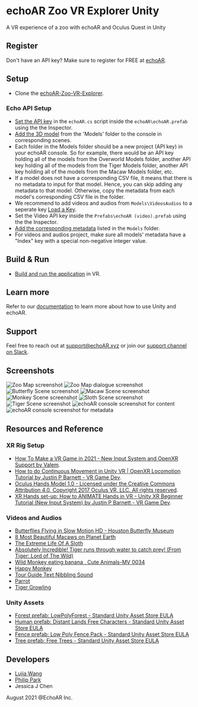 # echoAR Zoo VR Explorer Unity
A VR experience of a zoo with echoAR and Oculus Quest in Unity

## Register
Don't have an API key? Make sure to register for FREE at [echoAR](https://console.echoar.xyz/#/auth/register).

## Setup
* Clone the [echoAR-Zoo-VR-Explorer](https://github.com/echoARxyz/echoAR-VR-Zoo-Explorer-Unity).

### Echo API Setup
* [Set the API key](https://docs.echoar.xyz/unity/using-the-sdk) in the `echoAR.cs` script inside the `echoAR\echoAR.prefab` using the the Inspector.
* [Add the 3D model](https://docs.echoar.xyz/quickstart/add-a-3d-model) from the 'Models' folder to the console in corresponding scenes. 
* Each folder in the Models folder should be a new project (API key) in your echoAR console. So for example, there would be an API key holding all of the models from the Overworld Models folder, another API key holding all of the models from the Tiger Models folder, another API key holding all of the models from the Macaw Models folder, etc.
* If a model does not have a corresponding CSV file, it means that there is no metadata to input for that model. Hence, you can skip adding any metadata to that model. Otherwise, copy the metadata from each model's corresponding CSV file in the folder. 
* We recommend to add videos and audios from `Models\VideosAudios` to a seperate key [Load a Key](https://docs.echoar.xyz/web-console/load-a-key).
* Set the Video API key inside the `Prefabs\echoAR (video).prefab` using the the Inspector.
* [Add the corresponding metadata](https://docs.echoar.xyz/web-console/manage-pages/data-page/how-to-add-data#adding-metadata) listed in the `Models` folder.
* For videos and audios project, make sure all models' metadata have a "Index" key with a special non-negative integer value.

## Build & Run
* [Build and run the application](https://docs.echoar.xyz/unity/adding-ar-capabilities#4-build-and-run-the-ar-application) in VR.

## Learn more
Refer to our [documentation](https://docs.echoar.xyz/unity/) to learn more about how to use Unity and echoAR.

## Support
Feel free to reach out at [support@echoAR.xyz](mailto:support@echoAR.xyz) or join our [support channel on Slack](https://join.slack.com/t/echoar/shared_invite/enQtNTg4NjI5NjM3OTc1LWU1M2M2MTNlNTM3NGY1YTUxYmY3ZDNjNTc3YjA5M2QyNGZiOTgzMjVmZWZmZmFjNGJjYTcxZjhhNzk3YjNhNjE). 

## Screenshots
![Zoo Map screenshot](/Screenshots/ZooMap.png)
![Zoo Map dialogue screenshot](/Screenshots/Dialogue.png)
![Butterfly Scene screenshot](/Screenshots/butterfly.png)
![Macaw Scene screenshot](/Screenshots/macaw.png)
![Monkey Scene screenshot](/Screenshots/monkey.png)
![Sloth Scene screenshot](/Screenshots/sloth.png)
![Tiger Scene screenshot](/Screenshots/tiger.png)
![echoAR console screenshot for content](/Screenshots/model.png)
![echoAR console screenshot for metadata](/Screenshots/metadata.png)

## Resources and Reference
### XR Rig Setup
* [How To Make a VR Game in 2021 - New Input System and OpenXR Support by Valem](https://youtu.be/u6Rlr2021vw).
* [How to do Continuous Movement in Unity VR | OpenXR Locomotion Tutorial by Justin P Barnett - VR Game Dev](https://youtu.be/_Zrde_WTaiI).
* [Oculus Hands Model 1.0 - Licensed under the Creative Commons Attribution 4.0, Copyright 2017 Oculus VR, LLC. All rights reserved](https://developer.oculus.com/downloads/package/oculus-hand-models/).
* [XR Hands set-up: How to ANIMATE Hands in VR - Unity XR Beginner Tutorial (New Input System) by Justin P Barnett - VR Game Dev](https://youtu.be/DxKWq7z4Xao).
### Videos and Audios
* [Butterflies Flying in Slow Motion HD - Houston Butterfly Museum](https://youtu.be/aBfJtTm_XD4)
* [8 Most Beautiful Macaws on Planet Earth](https://youtu.be/OW7J_3z1MOI)
* [The Extreme Life Of A Sloth](https://youtu.be/DpV4k3Edr-I)
* [Absolutely Incredible! Tiger runs through water to catch prey! (From Tiger: Lord of The Wild)](https://youtu.be/YgYu-I7E3H4)
* [Wild Monkey eating banana , Cute Animals-MV 0034](https://youtu.be/8S9LLiBx91w)
* [Happy Monkey](https://freesound.org/people/samuelburt/sounds/133125/)
* [Tour Guide Text Nibbling Sound](https://www.youtube.com/watch?v=YekLRkiIW4Y)
* [Parrot](https://freesound.org/people/13FPanska_Machacova_Petra/sounds/377532/)
* [Tiger Growling](https://www.youtube.com/watch?v=5zpg6rDH0qA)
### Unity Assets
* [Forest prefab: LowPolyForest - Standard Unity Asset Store EULA](https://assetstore.unity.com/packages/3d/environments/lowpolyforest-53156)
* [Human prefab: Distant Lands Free Characters - Standard Unity Asset Store EULA](https://assetstore.unity.com/packages/3d/characters/distant-lands-free-characters-178123)
* [Fence prefab: Low Poly Fence Pack - Standard Unity Asset Store EULA](https://assetstore.unity.com/packages/3d/props/exterior/low-poly-fence-pack-61661)
* [Tree prefab: Free Trees - Standard Unity Asset Store EULA](https://assetstore.unity.com/packages/3d/vegetation/trees/free-trees-103208)

## Developers
* [Lujia Wang](https://lugawang.com/)
* [Philip Park](https://philippark0203.itch.io/)
* Jessica J Chen

August 2021 @EchoAR Inc.


